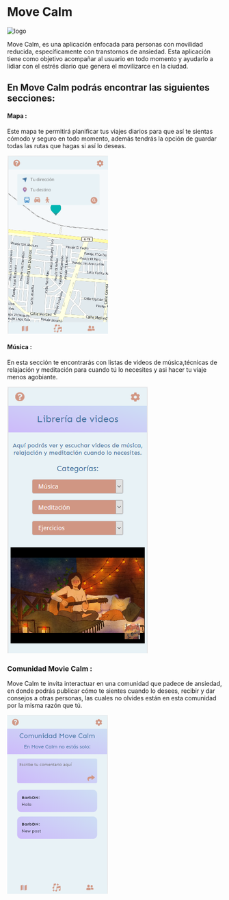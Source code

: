 # Move Calm
![logo](https://github.com/kaarenzu/Here-Squad2/blob/master/src/Imagenes/logo.png?raw=true)

Move Calm, es una aplicación enfocada para personas con movilidad reducida, específicamente con transtornos de ansiedad. Esta aplicación tiene como objetivo acompañar al usuario en todo momento y ayudarlo a lidiar con el estrés diario que genera el movilizarce en la ciudad. 
 
 ## En Move Calm podrás encontrar las siguientes secciones:

 #### Mapa : 
 Este mapa te permitirá planificar tus viajes diarios para que así te sientas cómodo y seguro en todo momento, además tendrás la opción de guardar todas las rutas que hagas si así lo deseas. 
 
![Prototipo](https://github.com/kaarenzu/Here-Squad2/blob/master/src/Imagenes/mapa.png?raw=true)

 #### Música :
 En esta sección te encontrarás con listas de videos de música,técnicas de relajación y meditación para cuando tú lo necesites y asi hacer tu viaje menos agobiante.

![Prototipo](https://raw.githubusercontent.com/kaarenzu/Here-Squad2/master/src/Imagenes/musicaa.png)

### Comunidad Movie Calm :
Move Calm te invita interactuar en una comunidad que padece de ansiedad, en donde podrás publicar cómo te sientes cuando lo desees, recibir y dar consejos a otras personas, las cuales no olvides están en esta comunidad por la misma razón que tú.

![Prototipo](https://github.com/kaarenzu/Here-Squad2/blob/master/src/Imagenes/comunidad.png?raw=true)